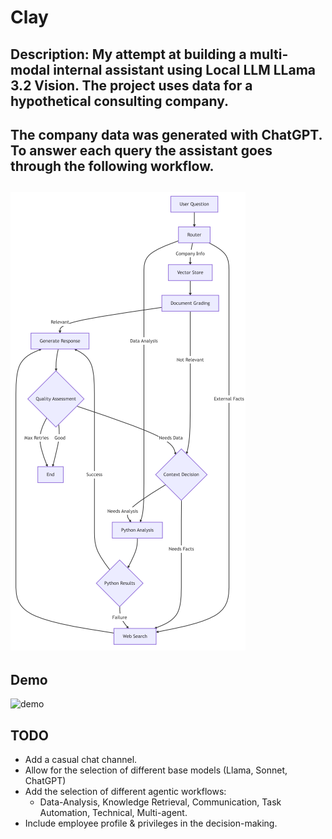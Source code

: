 # Clay

## Description: My attempt at building a multi-modal internal assistant using Local LLM LLama 3.2 Vision. The project uses data for a hypothetical consulting company. 
## The company data was generated with ChatGPT. To answer each query the assistant goes through the following workflow.  
## ![Workflow](workflow.png)

## Demo
![demo](demo.gif)

## TODO
- Add a casual chat channel. 
- Allow for the selection of different base models (Llama, Sonnet, ChatGPT)
- Add the selection of different agentic workflows:
    - Data-Analysis, Knowledge Retrieval, Communication, Task Automation, Technical, Multi-agent.
- Include employee profile & privileges in the decision-making. 
